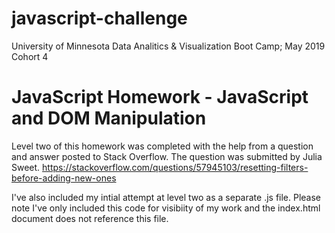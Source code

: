 # javascript-challenge
University of Minnesota Data Analitics & Visualization Boot Camp; May 2019 Cohort 4

# JavaScript Homework - JavaScript and DOM Manipulation

Level two of this homework was completed with the help from a question and answer posted to Stack Overflow. The question was submitted by Julia Sweet.  https://stackoverflow.com/questions/57945103/resetting-filters-before-adding-new-ones

I've also included my intial attempt at level two as a separate .js file.  Please note I've only included this code for visibiity of my work and the index.html document does not reference this file.